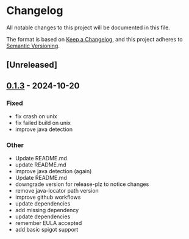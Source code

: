 # Changelog

All notable changes to this project will be documented in this file.

The format is based on [Keep a Changelog](https://keepachangelog.com/en/1.0.0/),
and this project adheres to [Semantic Versioning](https://semver.org/spec/v2.0.0.html).

## [Unreleased]

## [0.1.3](https://github.com/TgZ39/automc/compare/v0.1.2...v0.1.3) - 2024-10-20

### Fixed

- fix crash on unix
- fix failed build on unix
- improve java detection

### Other

- Update README.md
- update README.md
- improve java detection (again)
- Update README.md
- downgrade version for release-plz to notice changes
- remove java-locator path version
- improve github workflows
- update dependencies
- add missing dependency
- update dependencies
- remember EULA accepted
- add basic spigot support
